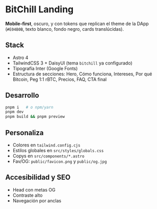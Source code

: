 # BitChill Landing

**Mobile-first**, oscuro, y con tokens que replican el theme de la DApp (`#E04B0B`, texto blanco, fondo negro, cards translúcidas).

## Stack

- Astro 4
- TailwindCSS 3 + DaisyUI (tema `bitchill` ya configurado)
- Tipografía Inter (Google Fonts)
- Estructura de secciones: Hero, Cómo funciona, Intereses, Por qué Bitcoin, Peg 1:1 rBTC, Precios, FAQ, CTA final

## Desarrollo

```bash
pnpm i   # o npm/yarn
pnpm dev
pnpm build && pnpm preview
```

## Personaliza

- Colores en `tailwind.config.cjs`
- Estilos globales en `src/styles/globals.css`
- Copys en `src/components/*.astro`
- Fav/OG: `public/favicon.png` y `public/og.jpg`

## Accesibilidad y SEO

- Head con metas OG
- Contraste alto
- Navegación por anclas
